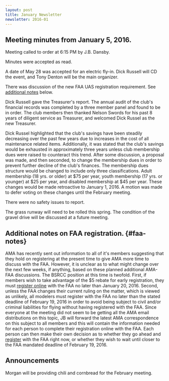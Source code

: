 ```yaml
---
layout: post
title: January Newsletter
newsletter: 2016-01
---
```

## Meeting minutes from January 5, 2016.

Meeting called to order at 6:15 PM by J.B. Dansby.

Minutes were accepted as read.

A date of May 28 was accepted for an electric fly-in.
Dick Russell will CD the event, and Tony Denton will be the main organizer.

There was discussion of the new FAA UAS registration requirement.
See [additional notes](#faa-notes) below.

Dick Russell gave the Treasurer's report.
The annual audit of the club's financial records was completed by a three member
panel and found to be in order.
The club members then thanked Nelson Swords for his past 8 years of diligent
service as Treasurer, and welcomed Dick Russel as the new Treasurer.

Dick Russel highlighted that the club's savings have been steadily decreasing
over the past few years due to increases in the cost of all maintenance related
items. Additionally, it was stated that the club's savings would be exhausted in
approximately three years unless club membership dues were raised to counteract
this trend. After some discussion, a proposal was made, and then seconded, to
change the membership dues in order to prevent further decline of the club's
finances. The membership dues structure would be changed to include only three
classifications. Adult membership (18 yrs. or older) at $75 per year, youth
membership (17 yrs. or younger) at $25 per year, and disabled membership at $45
per year. These changes would be made retroactive to January 1, 2016. A motion
was made to defer voting on these changes until the February meeting.

There were no safety issues to report.

The grass runway will need to be rolled this spring.
The condition of the gravel drive will be discussed at a future meeting.

## Additional notes on FAA registration. {#faa-notes}

AMA has recently sent out information to all of it's members suggesting that
they hold on registering at the present time to give AMA more time to discuss
with the FAA. However, it is unclear as to what might change over the next few
weeks, if anything, based on these planned additional AMA-FAA discussions. The
BSRCC position at this time is twofold. First, if members wish to take advantage
of the $5 rebate for early registration, they must [register
online](https://www.faa.gov/uas/registration/) with the FAA no later than
January 20, 2016. Second, unless the FAA changes their current ruling on the
matter, which is viewed as unlikely, all modelers must register with the FAA no
later than the stated deadline of February 19, 2016 in order to avoid being
subject to civil and/or criminal liabilities for flying without having
registered with the FAA. Since everyone at the meeting did not seem to be
getting all the AMA email distributions on this topic, JB will forward the
latest AMA correspondence on this subject to all members and this will contain
the information needed for each person to complete their registration online
with the FAA. Each person can then make their own decision as to whether they go
ahead and [register](https://www.faa.gov/uas/registration/) with the FAA right
now, or whether they wish to wait until closer to the FAA mandated deadline of
February 19, 2016.

## Announcements

Morgan will be providing chili and cornbread for the February meeting.
